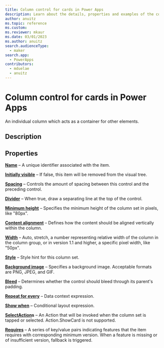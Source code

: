```yaml
---
title: Column control for cards in Power Apps
description: Learn about the details, properties and examples of the column control for cards in Power Apps.
author: anuitz
ms.topic: reference
ms.custom: 
ms.reviewer: mkaur
ms.date: 03/01/2023
ms.author: anuitz
search.audienceType:
  - maker
search.app:
  - PowerApps
contributors:
  - mduelae
  - anuitz
---
```


# Column control for cards in Power Apps

An individual column which acts as a container for other elements.

## Description


## Properties

**[Name](../control-reference.md#n)** – A unique identifier associated with the item.

**[Initially visible](../control-reference.md#i)** – If false, this item will be removed from the visual tree.

**[Spacing](../control-reference.md#s)** – Controls the amount of spacing between this control and the preceding control.

**[Divider](../control-reference.md#d)** – When true, draw a separating line at the top of the control.

**[Minimum height](../control-reference.md#m)** – Specifies the minimum height of the column set in pixels, like "80px".

**[Content alignment](../control-reference.md#c)** – Defines how the content should be aligned vertically within the column.

**[Width](../control-reference.md#w)** – Auto, stretch, a number representing relative width of the column in the column group, or in version 1.1 and higher, a specific pixel width, like "50px".

**[Style](../control-reference.md#s)** – Style hint for this column set.

**[Background image](../control-reference.md#b)** – Specifies a background image. Acceptable formats are PNG, JPEG, and GIF.

**[Bleed](../control-reference.md#b)** – Determines whether the control should bleed through its parent's padding.

**[Repeat for every](../control-reference.md#r)** – Data context expression.

**[Show when](../control-reference.md#s)** – Conditional layout expression.

**[SelectAction](../control-reference.md#n)s** – An Action that will be invoked when the column set is tapped or selected. Action.ShowCard is not supported.

**[Requires](../control-reference.md#r)** – A series of key/value pairs indicating features that the item requires with corresponding minimum version. When a feature is missing or of insufficient version, fallback is triggered.




